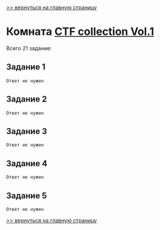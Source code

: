 

[>> вернуться на главную страницу](https://github.com/BEPb/tryhackme/blob/master/README.md)

# Комната [CTF collection Vol.1](https://tryhackme.com/r/room/ctfcollectionvol1) 

Всего 21 заданиe:
## Задание 1

```commandline
Ответ не нужен
```

## Задание 2

```commandline
Ответ не нужен
```

## Задание 3

```commandline
Ответ не нужен
```

## Задание 4

```commandline
Ответ не нужен
```

## Задание 5

```commandline
Ответ не нужен
```

[>> вернуться на главную страницу](https://github.com/BEPb/tryhackme/blob/master/README.md)